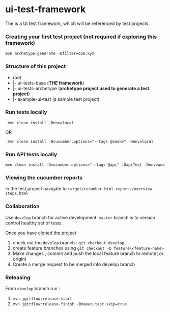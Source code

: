 ui-test-framework
===================

The is a UI test framework, which will be referenced by test projects.


### Creating your first test project (not required if exploring this framework)
``` mvn archetype:generate -Dfilter=com.xyz ```

### Structure of this project

* root
* |- ui-tests-base (**THE framework**)
* |- ui-tests-archetype (**archetype project used to generate a test project**)
* |- example-ui-test (a sample test project)

### Run tests locally 
``` mvn clean install -Denv=local```


OR

``` mvn clean install -Dcucumber.options="--tags @smoke" -Denv=local```

### Run API tests locally

```mvn clean install -Dcucumber.options="--tags @api" -DapiTest -Denv=aws```

### Viewing the cucumber reports
In the test project navigate to `target/cucumber-html-reports/overview-steps.html`

### Collaboration
Use ``` develop ``` branch for active development.  ``` master ``` branch is to version control healthy set of tests.

Once you have cloned the project 
 1. check out the ``` develop ``` branch : ``` git checkout develop ```
 2. create feature branches using ``` git checkout -b feature\<feature-name> ```
 3. Make changes , commit and push the local feature branch to remote( or origin)
 4. Create a merge request to be merged into develop branch

### Releasing
From ``` develop ``` branch run : 

1. ``` mvn jgitflow:release-start ```
2. ``` mvn jgitflow:release-finish -Dmaven.test.skip=true ```

